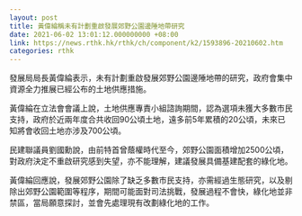 ```yaml
---
layout: post
title: 黃偉綸稱未有計劃重啟發展郊野公園邊陲地帶研究
date: 2021-06-02 13:01:12.000000000 +08:00
link: https://news.rthk.hk/rthk/ch/component/k2/1593896-20210602.htm
categories: rthk
---
```


發展局局長黃偉綸表示，未有計劃重啟發展郊野公園邊陲地帶的研究，政府會集中資源全力推展已經公布的土地供應措施。

黃偉綸在立法會會議上說，土地供應專責小組諮詢期間，認為選項未獲大多數市民支持，政府於近兩年度合共收回90公頃土地，遠多前5年累積的20公頃，未來已知將會收回土地亦涉及700公頃。

民建聯議員劉國勳說，由前特首曾蔭權時代至今，郊野公園面積增加2500公頃，對政府決定不重啟研究感到失望，亦不能理解，建議發展具備基建配套的綠化地。

黃偉綸回應說，發展郊野公園除了缺乏多數市民支持，亦需經過生態研究，以及剔除出郊野公園範圍等程序，期間可能面對司法挑戰，發展過程不會快，綠化地並非禁區，當局願意探討，並會先處理現有改劃綠化地的工作。

